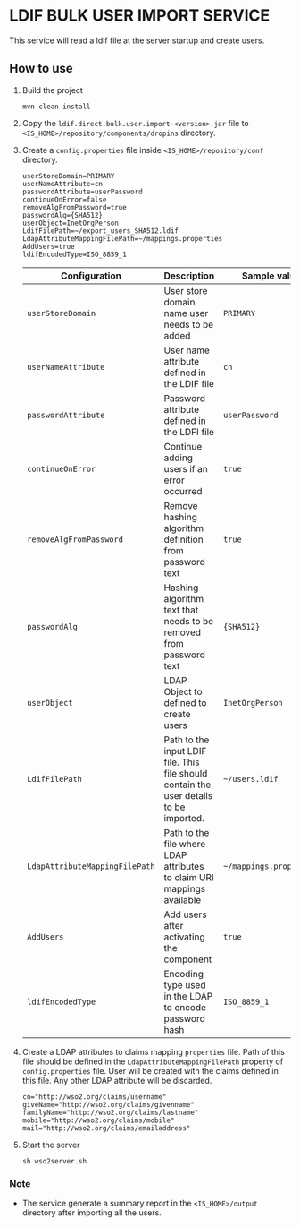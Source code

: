 # LDIF BULK USER IMPORT SERVICE

This service will read a ldif file at the server startup and create users.

## How to use

1. Build the project
   ```shell
   mvn clean install
   ```
2. Copy the `ldif.direct.bulk.user.import-<version>.jar` file to `<IS_HOME>/repository/components/dropins` directory.
3. Create a `config.properties` file inside `<IS_HOME>/repository/conf` directory.
   ```properties
   userStoreDomain=PRIMARY
   userNameAttribute=cn
   passwordAttribute=userPassword
   continueOnError=false
   removeAlgFromPassword=true
   passwordAlg={SHA512}
   userObject=InetOrgPerson
   LdifFilePath=~/export_users_SHA512.ldif
   LdapAttributeMappingFilePath=~/mappings.properties
   AddUsers=true
   ldifEncodedType=ISO_8859_1
   ```
   | Configuration                  | Description                                                                            | Sample value            |
   |--------------------------------|----------------------------------------------------------------------------------------|-------------------------|
   | `userStoreDomain`              | User store domain name user needs to be added                                          | `PRIMARY`               |
   | `userNameAttribute`            | User name attribute defined in the LDIF file                                           | `cn`                    |
   | `passwordAttribute`            | Password attribute defined in the LDFI file                                            | `userPassword`          |
   | `continueOnError`              | Continue adding users if an error occurred                                             | `true`                  |
   | `removeAlgFromPassword`        | Remove hashing algorithm definition from password text                                 | `true`                  |
   | `passwordAlg`                  | Hashing algorithm text that needs to be removed from password text                     | `{SHA512}`              |
   | `userObject`                   | LDAP Object to defined to create users                                                 | `InetOrgPerson`         |
   | `LdifFilePath`                 | Path to the input LDIF file. This file should contain the user details to be imported. | `~/users.ldif`          |
   | `LdapAttributeMappingFilePath` | Path to the file where LDAP attributes to claim URI mappings available                 | `~/mappings.properties` |
   | `AddUsers`                     | Add users after activating the component                                               | `true`                  |
   | `ldifEncodedType`              | Encoding type used in the LDAP to encode password hash                                 | `ISO_8859_1`            |

4. Create a LDAP attributes to claims mapping `properties` file. Path of this file should be defined in the `LdapAttributeMappingFilePath` property of `config.properties` file. User will be created with the claims defined in this file. Any other LDAP attribute will be discarded.

   ```properties
   cn="http://wso2.org/claims/username"
   giveName="http://wso2.org/claims/givenname"
   familyName="http://wso2.org/claims/lastname"
   mobile="http://wso2.org/claims/mobile"
   mail="http://wso2.org/claims/emailaddress"
   ```
   
5. Start the server
   ```shell
   sh wso2server.sh
   ```

### Note

- The service generate a summary report in the `<IS_HOME>/output` directory after importing all the users.
